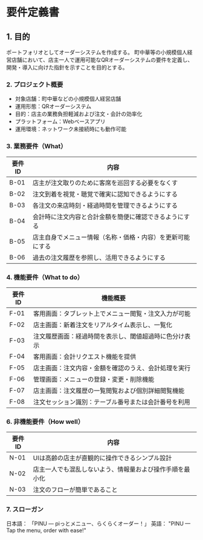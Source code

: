 # 要件定義書

## 1. 目的

ポートフォリオとしてオーダーシステムを作成する。
町中華等の小規模個人経営店舗において、店主一人で運用可能なQRオーダーシステムの要件を定義し、開発・導入に向けた指針を示すことを目的とする。

### 2. プロジェクト概要

* 対象店舗：町中華などの小規模個人経営店舗
* 運用形態：QRオーダーシステム
* 目的：店主の業務負担軽減および注文・会計の効率化
* プラットフォーム：Webベースアプリ
* 運用環境：ネットワーク未接続時にも動作可能

### 3. 業務要件（What）

| 要件ID | 内容                            |
| ---- | ----------------------------- |
| B-01 | 店主が注文取りのために客席を巡回する必要をなくす      |
| B-02 | 注文到着を視覚・聴覚で確実に認知できるようにする      |
| B-03 | 各注文の来店時刻・経過時間を管理できるようにする      |
| B-04 | 会計時に注文内容と合計金額を簡便に確認できるようにする   |
| B-05 | 店主自身でメニュー情報（名称・価格・内容）を更新可能にする |
| B-06 | 過去の注文履歴を参照し、活用できるようにする  |

### 4. 機能要件（What to do）

| 要件ID | 機能概要                        |
| ---- | --------------------------- |
| F-01 | 客用画面：タブレット上でメニュー閲覧・注文入力が可能  |
| F-02 | 店主画面：新着注文をリアルタイム表示し、一覧化     |
| F-03 | 注文履歴画面：経過時間を表示し、閾値超過時に色分け表示 |
| F-04 | 客用画面：会計リクエスト機能を提供           |
| F-05 | 店主画面：注文内容・金額を確認のうえ、会計処理を実行  |
| F-06 | 管理画面：メニューの登録・変更・削除機能        |
| F-07 | 店主画面：注文履歴の一覧閲覧および個別詳細閲覧機能   |
| F-08 | 注文セッション識別：テーブル番号または会計番号を利用  |

### 6. 非機能要件（How well）

| 要件ID | 内容                           |
| ---- | ---------------------------- |
| N-01 | UIは高齢の店主が直観的に操作できるシンプル設計     |
| N-02 | 店主一人でも混乱しないよう、情報量および操作手順を最小化 |
| N-03 | 注文のフローが簡単であること |

### 7. スローガン

日本語：
「PINU ― piっとメニュー、らくらくオーダー！」
英語：
"PINU — Tap the menu, order with ease!"  
